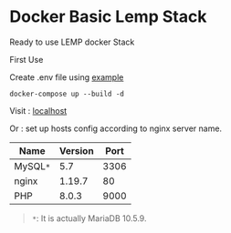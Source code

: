 # Docker Basic Lemp Stack

Ready to use LEMP docker Stack

First Use 

Create .env file using [example](https://github.com/geoffreygirou/Docker-Basic-LEMP-Stack/blob/master/.env.example)

```shell 
docker-compose up --build -d
```

Visit : [localhost](http://127.0.0.1:80)

Or : set up hosts config according to nginx server name.

Name          | Version    | Port
--------------|------------|------
MySQL`*`      | 5.7        | 3306
nginx         | 1.19.7     | 80
PHP           | 8.0.3      | 9000

> `*`: It is actually MariaDB 10.5.9.